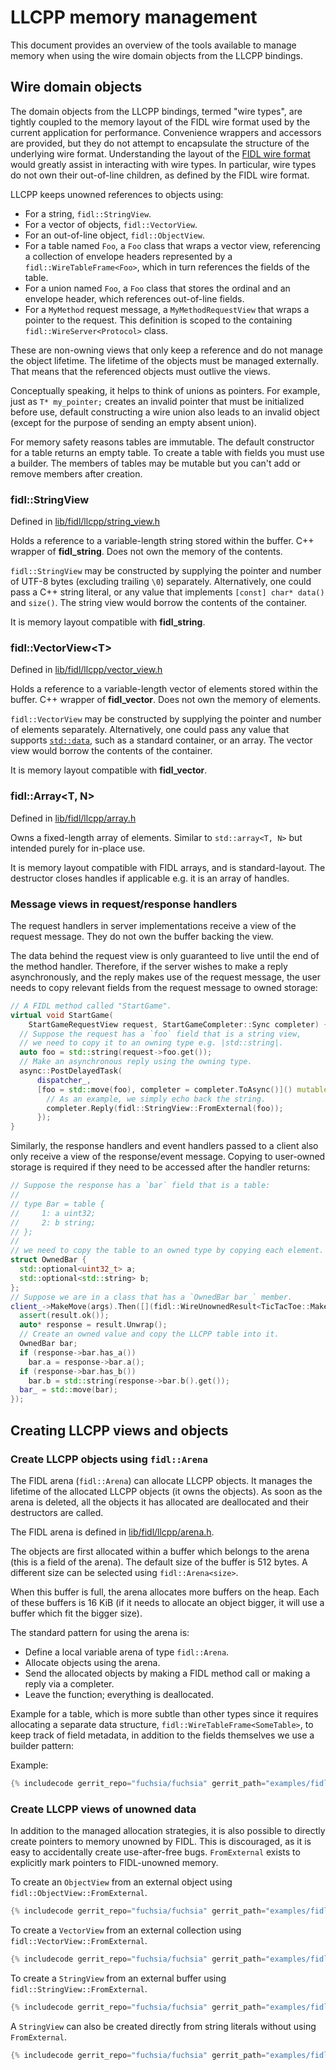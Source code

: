 # LLCPP memory management

This document provides an overview of the tools available to manage memory when
using the wire domain objects from the LLCPP bindings.

## Wire domain objects

The domain objects from the LLCPP bindings, termed "wire types", are tightly
coupled to the memory layout of the FIDL wire format used by the current
application for performance. Convenience wrappers and accessors are provided,
but they do not attempt to encapsulate the structure of the underlying wire
format. Understanding the layout of the [FIDL wire format][fidl-wire-format]
would greatly assist in interacting with wire types. In particular, wire types
do not own their out-of-line children, as defined by the FIDL wire format.

LLCPP keeps unowned references to objects using:

* For a string, `fidl::StringView`.
* For a vector of objects, `fidl::VectorView`.
* For an out-of-line object, `fidl::ObjectView`.
* For a table named `Foo`, a `Foo` class that wraps a vector view, referencing
  a collection of envelope headers represented by a `fidl::WireTableFrame<Foo>`,
  which in turn references the fields of the table.
* For a union named `Foo`, a `Foo` class that stores the ordinal and an envelope
  header, which references out-of-line fields.
* For a `MyMethod` request message, a `MyMethodRequestView` that wraps a pointer
  to the request. This definition is scoped to the containing
  `fidl::WireServer<Protocol>` class.

These are non-owning views that only keep a reference and do not manage the
object lifetime. The lifetime of the objects must be managed externally. That
means that the referenced objects must outlive the views.

Conceptually speaking, it helps to think of unions as pointers.
For example, just as `T* my_pointer;` creates an invalid pointer that must be
initialized before use, default constructing a wire union also leads
to an invalid object (except for the purpose of sending an empty absent
union).

For memory safety reasons tables are immutable. The default constructor for a
table returns an empty table. To create a table with fields you must use a
builder. The members of tables may be mutable but you can't add or remove
members after creation.

### fidl::StringView

Defined in [lib/fidl/llcpp/string_view.h](/zircon/system/ulib/fidl/include/lib/fidl/llcpp/string_view.h)

Holds a reference to a variable-length string stored within the buffer. C++
wrapper of **fidl_string**. Does not own the memory of the contents.

`fidl::StringView` may be constructed by supplying the pointer and number of
UTF-8 bytes (excluding trailing `\0`) separately. Alternatively, one could pass
a C++ string literal, or any value that implements `[const] char* data()`
and `size()`. The string view would borrow the contents of the container.

It is memory layout compatible with **fidl_string**.

### fidl::VectorView\<T\>

Defined in [lib/fidl/llcpp/vector_view.h](/zircon/system/ulib/fidl/include/lib/fidl/llcpp/vector_view.h)

Holds a reference to a variable-length vector of elements stored within the
buffer. C++ wrapper of **fidl_vector**. Does not own the memory of elements.

`fidl::VectorView` may be constructed by supplying the pointer and number of
elements separately. Alternatively, one could pass any value that supports
[`std::data`](https://en.cppreference.com/w/cpp/iterator/data), such as a
standard container, or an array. The vector view would borrow the contents of
the container.

It is memory layout compatible with **fidl_vector**.

### fidl::Array\<T, N\>

Defined in [lib/fidl/llcpp/array.h](/zircon/system/ulib/fidl/include/lib/fidl/llcpp/array.h)

Owns a fixed-length array of elements.
Similar to `std::array<T, N>` but intended purely for in-place use.

It is memory layout compatible with FIDL arrays, and is standard-layout.
The destructor closes handles if applicable e.g. it is an array of handles.

### Message views in request/response handlers

The request handlers in server implementations receive a view of the request
message. They do not own the buffer backing the view.

The data behind the request view is only guaranteed to live until the end of the
method handler. Therefore, if the server wishes to make a reply asynchronously,
and the reply makes use of the request message, the user needs to copy relevant
fields from the request message to owned storage:

```c++
// A FIDL method called "StartGame".
virtual void StartGame(
    StartGameRequestView request, StartGameCompleter::Sync completer) {
  // Suppose the request has a `foo` field that is a string view,
  // we need to copy it to an owning type e.g. |std::string|.
  auto foo = std::string(request->foo.get());
  // Make an asynchronous reply using the owning type.
  async::PostDelayedTask(
      dispatcher_,
      [foo = std::move(foo), completer = completer.ToAsync()]() mutable {
        // As an example, we simply echo back the string.
        completer.Reply(fidl::StringView::FromExternal(foo));
      });
}
```

Similarly, the response handlers and event handlers passed to a client also only
receive a view of the response/event message. Copying to user-owned storage is
required if they need to be accessed after the handler returns:

```c++
// Suppose the response has a `bar` field that is a table:
//
// type Bar = table {
//     1: a uint32;
//     2: b string;
// };
//
// we need to copy the table to an owned type by copying each element.
struct OwnedBar {
  std::optional<uint32_t> a;
  std::optional<std::string> b;
};
// Suppose we are in a class that has a `OwnedBar bar_` member.
client_->MakeMove(args).Then([](fidl::WireUnownedResult<TicTacToe::MakeMove>& result) {
  assert(result.ok());
  auto* response = result.Unwrap();
  // Create an owned value and copy the LLCPP table into it.
  OwnedBar bar;
  if (response->bar.has_a())
    bar.a = response->bar.a();
  if (response->bar.has_b())
    bar.b = std::string(response->bar.b().get());
  bar_ = std::move(bar);
});
```

## Creating LLCPP views and objects

### Create LLCPP objects using `fidl::Arena`

The FIDL arena (`fidl::Arena`) can allocate LLCPP objects. It
manages the lifetime of the allocated LLCPP objects (it owns the objects). As
soon as the arena is deleted, all the objects it has allocated are
deallocated and their destructors are called.

The FIDL arena is defined in
[lib/fidl/llcpp/arena.h](/zircon/system/ulib/fidl/include/lib/fidl/llcpp/arena.h).

The objects are first allocated within a buffer which belongs to the arena
(this is a field of the arena). The default size of the buffer is 512 bytes.
A different size can be selected using `fidl::Arena<size>`.

When this buffer is full, the arena allocates more buffers on the heap. Each
of these buffers is 16 KiB (if it needs to allocate an object bigger, it will
use a buffer which fit the bigger size).

The standard pattern for using the arena is:

*   Define a local variable arena of type `fidl::Arena`.
*   Allocate objects using the arena.
*   Send the allocated objects by making a FIDL method call or making a reply
    via a completer.
*   Leave the function; everything is deallocated.

Example for a table, which is more subtle than other types since it requires
allocating a separate data structure, `fidl::WireTableFrame<SomeTable>`, to keep
track of field metadata, in addition to the fields themselves we use a builder pattern:

Example:

```c++
{% includecode gerrit_repo="fuchsia/fuchsia" gerrit_path="examples/fidl/llcpp/unittests/main.cc" region_tag="tables" adjust_indentation="auto" exclude_regexp="^TEST|^}" %}
```

### Create LLCPP views of unowned data

In addition to the managed allocation strategies, it is also possible to
directly create pointers to memory unowned by FIDL. This is discouraged, as it
is easy to accidentally create use-after-free bugs. `FromExternal` exists to
explicitly mark pointers to FIDL-unowned memory.

To create an `ObjectView` from an external object using
`fidl::ObjectView::FromExternal`.

```c++
{% includecode gerrit_repo="fuchsia/fuchsia" gerrit_path="examples/fidl/llcpp/unittests/main.cc" region_tag="external-object" adjust_indentation="auto" exclude_regexp="^TEST|^}" %}
```

To create a `VectorView` from an external collection using
`fidl::VectorView::FromExternal`.

```c++
{% includecode gerrit_repo="fuchsia/fuchsia" gerrit_path="examples/fidl/llcpp/unittests/main.cc" region_tag="external-vector" adjust_indentation="auto" exclude_regexp="^TEST|^}" %}
```

To create a `StringView` from an external buffer using
`fidl::StringView::FromExternal`.

```c++
{% includecode gerrit_repo="fuchsia/fuchsia" gerrit_path="examples/fidl/llcpp/unittests/main.cc" region_tag="external-string" adjust_indentation="auto" exclude_regexp="^TEST|^}" %}
```

A `StringView` can also be created directly from string literals without using
`FromExternal`.

```c++
{% includecode gerrit_repo="fuchsia/fuchsia" gerrit_path="examples/fidl/llcpp/unittests/main.cc" region_tag="stringview-assign" adjust_indentation="auto" exclude_regexp="^TEST|^}" %}
```

<!-- xrefs -->
[fidl-wire-format]: /docs/reference/fidl/language/wire-format/README.md
